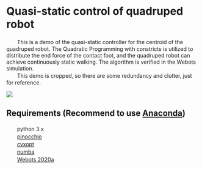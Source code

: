 # Quasi-static control of quadruped robot
　　This is a demo of the quasi-static controller for the centroid of the quadruped robot. The Quadratic Programming with constricts is utilized to distribute the end force of the contact foot, and the quadruped robot can achieve continuously static walking. The algorithm is verified in the Webots simulation.  
　　This demo is cropped, so there are some redundancy and clutter, just for reference.  
  
 
 
![](img/1.gif)   
 
 ## Requirements   (Recommend to use [Anaconda](https://www.anaconda.com/))  
　　python 3.x  
　　[pinocchio](https://anaconda.org/conda-forge/pinocchio)  
　　[cvxopt](https://anaconda.org/conda-forge/cvxopt)   
　　[numba](https://anaconda.org/conda-forge/numba)  
　　[Webots 2020a](https://github.com/cyberbotics/webots/releases)  
 
 
 
 
 
 
 
 
 
